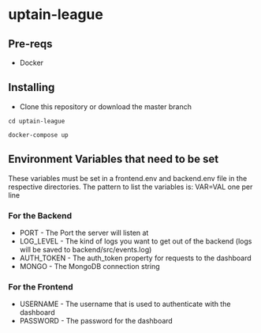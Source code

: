 # uptain-league

## Pre-reqs
* Docker

## Installing
* Clone this repository or download the master branch

 `cd uptain-league`
 
 `docker-compose up`

## Environment Variables that need to be set
These variables must be set in a frontend.env and backend.env file in the respective directories. The pattern to list the variables is: VAR=VAL one per line
### For the Backend
* PORT - The Port the server will listen at
* LOG_LEVEL - The kind of logs you want to get out of the backend (logs will be saved to backend/src/events.log)
* AUTH_TOKEN - The auth_token property for requests to the dashboard
* MONGO - The MongoDB connection string

### For the Frontend
* USERNAME - The username that is used to authenticate with the dashboard
* PASSWORD - The password for the dashboard
